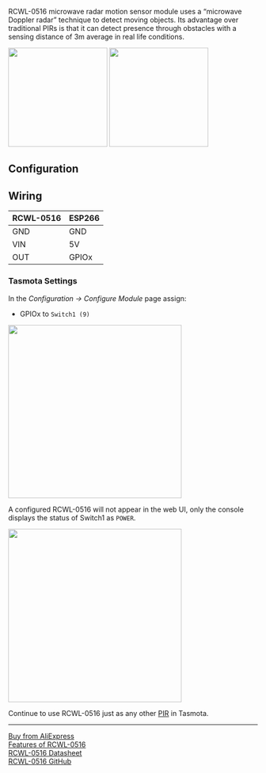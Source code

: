 RCWL-0516 microwave radar motion sensor module uses a “microwave Doppler radar” technique to detect moving objects. Its advantage over traditional PIRs is that it can detect presence through obstacles with a sensing distance of 3m average in real life conditions.


<img src="https://raw.githubusercontent.com/arendst/arendst.github.io/master/media/wemos/rcwl0516-microwave-radar-sensor-front.jpg" width=200>
<img src="https://raw.githubusercontent.com/arendst/arendst.github.io/master/media/wemos/rcwl0516-microwave-radar-sensor-back.jpg"  width=200>

## Configuration
## Wiring
| RCWL-0516   | ESP266 |
|---|---|
|GND   |GND   |
|VIN   |5V   |
|OUT  | GPIOx   |

### Tasmota Settings
In the _Configuration -> Configure Module_ page assign:

- GPIOx to `Switch1 (9)`   


<img src="https://raw.githubusercontent.com/arendst/arendst.github.io/master/media/wemos/wemos-rcwl0516-config-marked.jpg" width=350>

A configured RCWL-0516 will not appear in the web UI, only the console displays the status of Switch1 as `POWER`.

<img src="https://raw.githubusercontent.com/arendst/arendst.github.io/master/media/wemos/wemos-rcwl0516-console-marked.jpg" width=350>

Continue to use RCWL-0516 just as any other [PIR](PIR-Motion-Sensors) in Tasmota.

---
[Buy from AliExpress](https://aliexpress.com/item/RCWL-0516-microwave-radar-sensor-module-Human-body-induction-switch-module-Intelligent-sensor/32816228153.html)   
[Features of RCWL-0516](https://www.electroschematics.com/get-started-microwave-radar-motion-sensor/)   
[RCWL-0516 Datasheet](https://ita.ovh/files/rcwl-0516.pdf)   
[RCWL-0516 GitHub](https://github.com/jdesbonnet/RCWL-0516)    

